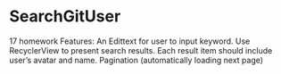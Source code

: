# SearchGitUser
17 homework
Features:
  An Edittext for user to input keyword.
  Use RecyclerView to present search results.
  Each result item should include user’s avatar and name.
  Pagination (automatically loading next page)
